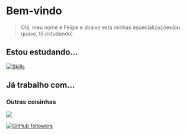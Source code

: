 # Bem-vindo

> Olá, meu nome é Felipe e abaixo está minhas especializações(ou quase, tô estudando)

## Estou estudando...

[![Skills](https://skillicons.dev/icons?i=html,css,js)](https://skillicons.dev)

## Já trabalho com...


### Outras coisinhas

<a href="https://discordid.netlify.app/?id=853773713592549436"><img src="https://discord.c99.nl/widget/theme-4/853773713592549436.png" /></a>

[![GitHub followers](https://img.shields.io/github/followers/felipebonfim2006.svg?style=social&label=Follow&maxAge=2592000)](https://github.com/felipebonfim2006?tab=followers)
